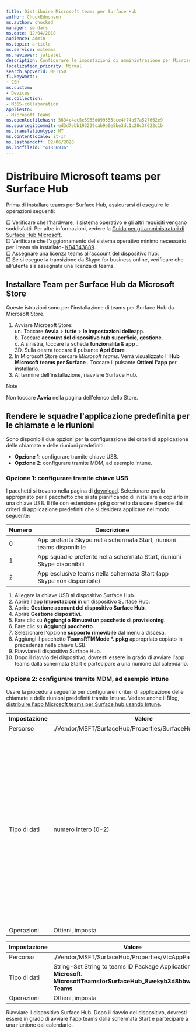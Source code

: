 ```yaml
---
title: Distribuire Microsoft teams per Surface Hub
author: ChuckEdmonson
ms.author: chucked
manager: serdars
ms.date: 12/04/2018
audience: Admin
ms.topic: article
ms.service: msteams
ms.reviewer: jatpatel
description: Configurare le impostazioni di amministrazione per Microsoft teams per Surface Hub.
localization_priority: Normal
search.appverid: MET150
f1.keywords:
- CSH
ms.custom:
- Devices
ms.collection:
- M365-collaboration
appliesto:
- Microsoft Teams
ms.openlocfilehash: 5634c4ac5e5955d099555cce4f74b57a527662e9
ms.sourcegitcommit: ed3d7ebb193229cab9e0e5be3dc1c28c3f622c1b
ms.translationtype: MT
ms.contentlocale: it-IT
ms.lasthandoff: 02/06/2020
ms.locfileid: "41836936"
---
```

<a name="deploy-microsoft-teams-for-surface-hub"></a>Distribuire Microsoft teams per Surface Hub
======================================

Prima di installare teams per Surface Hub, assicurarsi di eseguire le operazioni seguenti:

 □ Verificare che l'hardware, il sistema operativo e gli altri requisiti vengano soddisfatti. Per altre informazioni, vedere la [Guida per gli amministratori di Surface Hub Microsoft](https://docs.microsoft.com/surface-hub/).<br>
 □ Verificare che l'aggiornamento del sistema operativo minimo necessario per i team sia installato- [KB4343889](https://support.microsoft.com/help/4343889).<br>
 □ Assegnare una licenza teams all'account del dispositivo hub.<br>
 □ Se si esegue la transizione da Skype for business online, verificare che all'utente sia assegnata una licenza di teams.

## <a name="install-teams-for-surface-hub-from-the-microsoft-store"></a>Installare Team per Surface Hub da Microsoft Store 

Queste istruzioni sono per l'installazione di teams per Surface Hub da Microsoft Store. 
 
1. Avviare Microsoft Store:<br>
   un. Toccare **Avvia** > **tutte** > **le impostazioni delle**app.<br> b. Toccare **account del dispositivo hub superficie, gestione**.<br>
   c. A sinistra, toccare la scheda **funzionalità & app** .<br> 3D. Sulla destra toccare il pulsante **Apri Store** . 
2. In Microsoft Store cercare *Microsoft teams*. Verrà visualizzato l' **Hub Microsoft teams per Surface** . Toccare il pulsante **Ottieni l'app** per installarlo.  
3. Al termine dell'installazione, riavviare Surface Hub. 

> [!NOTE]
> Non toccare **Avvia** nella pagina dell'elenco dello Store.

## <a name="make-teams-the-default-calling-and-meetings-application"></a>Rendere le squadre l'applicazione predefinita per le chiamate e le riunioni
 
Sono disponibili due opzioni per la configurazione dei criteri di applicazione delle chiamate e delle riunioni predefiniti: 

- **Opzione 1**: configurare tramite chiave USB. 
- **Opzione 2**: configurare tramite MDM, ad esempio Intune.
 
### <a name="option-1-configure-via-usb-key"></a>Opzione 1: configurare tramite chiave USB 
 
I pacchetti si trovano nella pagina di [download](https://1drv.ms/f/s!ArcnbnREun0Vnp9Wps9MlWB-UJZw3g). Selezionare quello appropriato per il pacchetto che si sta pianificando di installare e copiarlo in una chiave USB. Il file con estensione ppkg corretto da usare dipende dai criteri di applicazione predefiniti che si desidera applicare nel modo seguente: 

|Numero  |Descrizione  |
|---------|---------|
|0     | App preferita Skype nella schermata Start, riunioni teams disponibile        |
|1     | App squadre preferite nella schermata Start, riunioni Skype disponibili        |
|2     | App esclusive teams nella schermata Start (app Skype non disponibile)        |
 
1. Allegare la chiave USB al dispositivo Surface Hub. 
2. Aprire l'app **Impostazioni** in un dispositivo Surface Hub. 
3. Aprire **Gestione account del dispositivo Surface Hub**.
4. Aprire **Gestione dispositivi**. 
5. Fare clic su **Aggiungi o Rimuovi un pacchetto di provisioning**. 
6. Fare clic su **Aggiungi pacchetto**.
7. Selezionare l'opzione **supporto rimovibile** dal menu a discesa. 
8. Aggiungi il pacchetto <strong>TeamsRTMMode *. ppkg</strong> appropriato copiato in precedenza nella chiave USB. 
9. Riavviare il dispositivo Surface Hub. 
10. Dopo il riavvio del dispositivo, dovresti essere in grado di avviare l'app teams dalla schermata Start e partecipare a una riunione dal calendario. 

### <a name="option-2-configure-via-mdm-such-as-intune"></a>Opzione 2: configurare tramite MDM, ad esempio Intune 

Usare la procedura seguente per configurare i criteri di applicazione delle chiamate e delle riunioni predefiniti tramite Intune. Vedere anche il Blog, [distribuire l'app Microsoft teams per Surface hub usando Intune](https://y0av.me/2018/07/16/deploy-the-microsoft-teams-for-surface-hub-app-using-intune/).

|Impostazione   |Valore    |Descrizione    |
|----------|---------|---------|
|Percorso      | ./Vendor/MSFT/SurfaceHub/Properties/SurfaceHubMeetingMode        |
|Tipo di dati | numero intero (0-2)   |0-app preferita Skype nella schermata Start, riunioni teams disponibili<br>1-app preferite per le squadre nella schermata Start, riunioni Skype disponibili<br>App esclusive 2-teams nella schermata Start (app Skype non disponibile) |
|Operazioni| Ottieni, imposta        |

|Impostazione   |Valore    |
|----------|---------|
|Percorso      | ./Vendor/MSFT/SurfaceHub/Properties/VtcAppPackageId        |
|Tipo di dati | String-Set String to teams ID Package Application come **Microsoft. MicrosoftTeamsforSurfaceHub_8wekyb3d8bbwe! Teams** |
|Operazioni| Ottieni, imposta        |

Riavviare il dispositivo Surface Hub. Dopo il riavvio del dispositivo, dovresti essere in grado di avviare l'app teams dalla schermata Start e partecipare a una riunione dal calendario.

